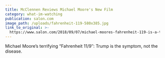 ```yaml
---
title: McClennen Reviews Michael Moore's New Film
category: what-im-watching
publication: salon.com
image_path: /uploads/fahrenheit-119-580x385.jpg
link_to_original: >-
  https://www.salon.com/2018/09/07/michael-moores-fahrenheit-119-is-a-terrifying-tour-de-force/
---
```


Michael Moore’s terrifying “Fahrenheit 11/9″: Trump is the symptom, not the disease.
